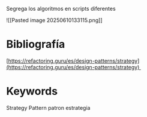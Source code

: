 Segrega los algoritmos en scripts diferentes

![[Pasted image 20250610133115.png]]

# Bibliografía

[https://refactoring.guru/es/design-patterns/strategy](https://refactoring.guru/es/design-patterns/strategy) 

# Keywords

Strategy Pattern patron estrategia